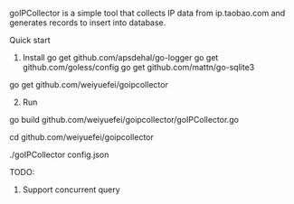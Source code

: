 goIPCollector is a simple tool that collects IP data from ip.taobao.com and generates
records to insert into database.

Quick start
1) Install
go get github.com/apsdehal/go-logger
go get github.com/goless/config
go get github.com/mattn/go-sqlite3

go get github.com/weiyuefei/goipcollector

2) Run

go build github.com/weiyuefei/goipcollector/goIPCollector.go

cd github.com/weiyuefei/goipcollector

./goIPCollector config.json

TODO:
1) Support concurrent query
